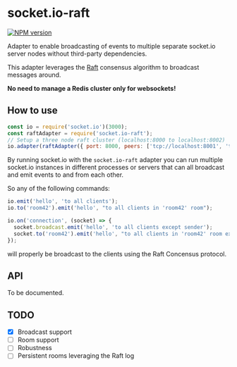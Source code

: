 # socket.io-raft

[![NPM version](https://badge.fury.io/js/socket.io-raft.svg)](http://badge.fury.io/js/socket.io-raft)

Adapter to enable broadcasting of events to multiple separate socket.io server nodes without third-party dependencies.

This adapter leverages the [Raft](https://ramcloud.stanford.edu/raft.pdf) consensus algorithm to broadcast messages around.

**No need to manage a Redis cluster only for websockets!**

## How to use

```js
const io = require('socket.io')(3000);
const raftAdapter = require('socket.io-raft');
// Setup a three node raft cluster (localhost:8000 to localhost:8002)
io.adapter(raftAdapter({ port: 8000, peers: ['tcp://localhost:8001', 'tcp://localhost:8002'] }));
```

By running socket.io with the `socket.io-raft` adapter you can run
multiple socket.io instances in different processes or servers that can
all broadcast and emit events to and from each other.

So any of the following commands:

```js
io.emit('hello', 'to all clients');
io.to('room42').emit('hello', "to all clients in 'room42' room");

io.on('connection', (socket) => {
  socket.broadcast.emit('hello', 'to all clients except sender');
  socket.to('room42').emit('hello', "to all clients in 'room42' room except sender");
});
```

will properly be broadcast to the clients using the Raft Concensus protocol.

## API

To be documented.

## TODO

- [x] Broadcast support
- [ ] Room support
- [ ] Robustness
- [ ] Persistent rooms leveraging the Raft log
